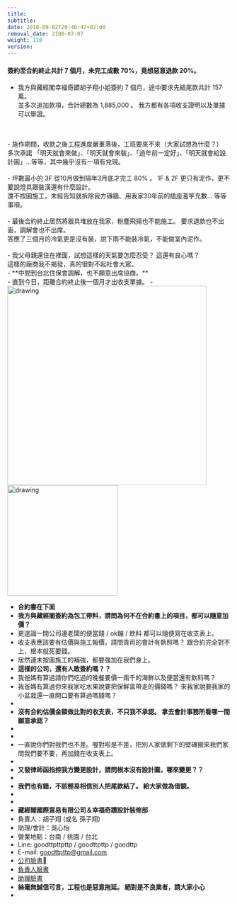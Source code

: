 ```yaml
---
title: 
subtitle: 
date: 2018-09-02T20:46:47+02:00
removal_date: 2100-07-07
weight: 110
version:
---
```


#### 簽約至合約終止共計 7 個月，未完工成數 70%，竟想惡意退款 20%。
- 我方與藏經閣幸福奇蹟胡子翔小姐簽約 7 個月，途中要求先結尾款共計 157 萬。
<br />並多次追加款項，合計總數為 1,885,000 。 我方都有各項收支證明以及單據可以舉證。
<br />
<br />
- 施作期間，收款之後工程進度嚴重落後，工班要來不來（大家試想為什麼？）
<br />多次承諾 「明天就會來做」、「明天就會來裝」、「過年前一定好」、「明天就會給設計圖」...等等，其中幾乎沒有一項有兌現。
<br />
<br />
- 坪數最小的 3F 從10月做到隔年3月底才完工 80% 。 1F & 2F 更只有泥作，更不要說燈具跟裝潢還有什麼設計。
<br />還不按圖施工，未經告知就拆除我方磚牆、用我家30年前的插座濫竽充數... 等等事項。
<br />
<br />
- 最後合約終止居然將器具堆放在我家，粉塵飛揚也不能施工。 要求退款也不出面，調解會也不出席。 
<br />答應了三個月的冷氣更是沒有裝，說下雨不能裝冷氣，不能做室內泥作。
<br />
<br />
- 我父母親還住在裡面，試想這樣的天氣要怎麼忍受？ 這還有良心嗎？
<br />這樣的廠商我不揭發，真的很對不起社會大眾。
<br />
- **中間到台北住保會調解，也不願意出席協商。**
<br />
- 直到今日，距離合約終止後一個月才出收支單據。
- <img src="experimental/image/intro/1.jpg" alt="drawing" width="450"/> 
<img src="experimental/image/intro/2.jpg" alt="drawing" width="250"/> 
<br />

- **合約書在下面**
- **我方與藏經閣簽約為包工帶料，請問為何不在合約書上的項目，都可以隨意加價？**
- 更遑論一間公司連老闆的便當錢 / ok蹦 / 飲料 都可以隨便寫在收支表上。
- 收支表應該要有估價與施工報價，請問貴司的會計有執照嗎？ 跟合約完全對不上，根本就死要錢。
- 居然連未按圖施工的補強，都要強加在我們身上。
- **這樣的公司，還有人敢簽約嗎？？**
- 我爸媽有算過請你們吃過的晚餐要價一兩千的海鮮以及便當還有飲料嗎？
- 我爸媽有算過你來我家吃水果說要把保鮮盒帶走的價錢嗎？ 來我家說要我家的小盆栽還一直開口要有算過嗎錢嗎？
- <br />
- **沒有合約估價金額做比對的收支表，不只我不承認。 拿去會計事務所看哪一間願意承認？**
- <br />
- <br />
- 一直說你們對我們也不差。喔對啦是不差，把別人家做剩下的壁磚搬來我們家問我們要不要，再加錢在收支表上。 
- <br />
- **又發律師函指控我方變更設計，請問根本沒有設計圖，哪來變更？？**
- <br />
- **我們也有錯，不該輕易相信別人把尾款結了。 給大家做為借鏡。**
- <br />
- <br />
- **藏經閣國際貿易有限公司＆幸福奇蹟設計裝修部**
- 負責人：胡子翔 (或名 孫子翔)
- 助理/會計：吳心怡
- 營業地點：台南 / 桃園 / 台北
- Line: goodttpttpttp / goodttpttp / goodttp
- E-mail: goodttpttp@gmail.com
- [公司臉書](https://www.facebook.com/Happymiracle1688)
- [負責人臉書](https://www.facebook.com/miracle.hu.77)
- [助理臉書](https://www.facebook.com/profile.php?id=1066911873&epa=SEARCH_BOX)
- **絲毫無誠信可言，工程也是惡意拖延。 絕對是不良業者，請大家小心**
- <br />